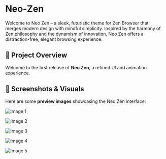 # Neo-Zen
Welcome to Neo Zen – a sleek, futuristic theme for Zen Browser that merges modern design with mindful simplicity. Inspired by the harmony of Zen philosophy and the dynamism of innovation, Neo Zen offers a distraction-free, elegant browsing experience.


## 📌 Project Overview
Welcome to the first release of **Neo Zen**, a refined UI and animation experience.

## 🌟 Screenshots & Visuals
Here are some **preview images** showcasing the Neo Zen interface:


![Image 1](https://drive.google.com/uc?id=1QcMFWcpneqL5X4HysCSpISftTTeqFpCN)

![Image 2](https://drive.google.com/uc?id=1H3eIVKCHmVhh2SdIJwqNXfEHfoBqnWLG)

![Image 3](https://drive.google.com/uc?id=1Dmw2evcpuMY3ZjximfRixye-Nap7OLqY)

![Image 4](https://drive.google.com/uc?id=16Y1oGMhz6yC3l5J4qsHGqzT0BB-LkEe2)

![Image 5](https://drive.google.com/uc?id=1pzXY7cxpevHxbw46e_2bNa2AIOeapXKW)

  
